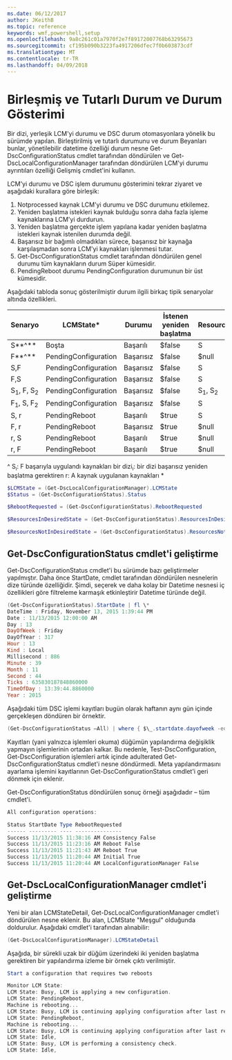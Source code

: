 ```yaml
---
ms.date: 06/12/2017
author: JKeithB
ms.topic: reference
keywords: wmf,powershell,setup
ms.openlocfilehash: 9a8c261c01a7970f2e7f89172007768b63295673
ms.sourcegitcommit: cf195b090b3223fa4917206dfec7f0b603873cdf
ms.translationtype: MT
ms.contentlocale: tr-TR
ms.lasthandoff: 04/09/2018
---
```

# <a name="unified-and-consistent-state-and-status-representation"></a>Birleşmiş ve Tutarlı Durum ve Durum Gösterimi

Bir dizi, yerleşik LCM'yi durumu ve DSC durum otomasyonlara yönelik bu sürümde yapılan. Birleştirilmiş ve tutarlı durumunu ve durum Beyanları bunlar, yönetilebilir datetime özelliği durum nesne Get-DscConfigurationStatus cmdlet tarafından döndürülen ve Get-DscLocalConfigurationManager tarafından döndürülen LCM'yi durumu ayrıntıları özelliği Gelişmiş cmdlet'ini kullanın.

LCM'yi durumu ve DSC işlem durumunu gösterimini tekrar ziyaret ve aşağıdaki kurallara göre birleşik:
1.  Notprocessed kaynak LCM'yi durumu ve DSC durumunu etkilemez.
2.  Yeniden başlatma istekleri kaynak bulduğu sonra daha fazla işleme kaynaklarına LCM'yi durdurun.
3.  Yeniden başlatma gerçekte işlem yapılana kadar yeniden başlatma istekleri kaynak istenilen durumda değil.
4.  Başarısız bir bağımlı olmadıkları sürece, başarısız bir kaynağa karşılaşmadan sonra LCM'yi kaynakları işlenmesi tutar.
5.  Get-DscConfigurationStatus cmdlet tarafından döndürülen genel durumu tüm kaynakların durum Süper kümesidir.
6.  PendingReboot durumu PendingConfiguration durumunun bir üst kümesidir.

Aşağıdaki tabloda sonuç gösterilmiştir durum ilgili birkaç tipik senaryolar altında özellikleri.

| **Senaryo**                    | **LCMState\***       | **Durumu** | **İstenen yeniden başlatma**  | **ResourcesInDesiredState**  | **ResourcesNotInDesiredState** |
|---------------------------------|----------------------|------------|---------------|------------------------------|--------------------------------|
| S**^**                          | Boşta                 | Başarılı    | $false        | S                            | $null                          |
| F**^**                          | PendingConfiguration | Başarısız    | $false        | $null                        | F                              |
| S,F                             | PendingConfiguration | Başarısız    | $false        | S                            | F                              |
| F,S                             | PendingConfiguration | Başarısız    | $false        | S                            | F                              |
| S<sub>1</sub>, F, S<sub>2</sub> | PendingConfiguration | Başarısız    | $false        | S<sub>1</sub>, S<sub>2</sub> | F                              |
| F<sub>1</sub>, S, F<sub>2</sub> | PendingConfiguration | Başarısız    | $false        | S                            | F<sub>1</sub>, F<sub>2</sub>   |
| S, r                            | PendingReboot        | Başarılı    | $true         | S                            | r                              |
| F, r                            | PendingReboot        | Başarısız    | $true         | $null                        | F, r                           |
| r, S                            | PendingReboot        | Başarılı    | $true         | $null                        | r                              |
| r, F                            | PendingReboot        | Başarılı    | $true         | $null                        | r                              |

^ S<sub>ı</sub>: F başarıyla uygulandı kaynakları bir dizi<sub>ı</sub>: bir dizi başarısız yeniden başlatma gerektiren r: A kaynak uygulanan kaynakları \*

```powershell
$LCMState = (Get-DscLocalConfigurationManager).LCMState
$Status = (Get-DscConfigurationStatus).Status

$RebootRequested = (Get-DscConfigurationStatus).RebootRequested

$ResourcesInDesiredState = (Get-DscConfigurationStatus).ResourcesInDesiredState

$ResourcesNotInDesiredState = (Get-DscConfigurationStatus).ResourcesNotInDesiredState
```
## <a name="enhancement-in-get-dscconfigurationstatus-cmdlet"></a>Get-DscConfigurationStatus cmdlet'i geliştirme

Get-DscConfigurationStatus cmdlet'i bu sürümde bazı geliştirmeler yapılmıştır. Daha önce StartDate, cmdlet tarafından döndürülen nesnelerin dize türünde özelliğidir. Şimdi, seçerek ve daha kolay bir Datetime nesnesi iç özellikleri göre filtreleme karmaşık etkinleştirir Datetime türünde değil.
```powershell
(Get-DscConfigurationStatus).StartDate | fl \*
DateTime : Friday, November 13, 2015 1:39:44 PM
Date : 11/13/2015 12:00:00 AM
Day : 13
DayOfWeek : Friday
DayOfYear : 317
Hour : 13
Kind : Local
Millisecond : 886
Minute : 39
Month : 11
Second : 44
Ticks : 635830187848860000
TimeOfDay : 13:39:44.8860000
Year : 2015
```

Aşağıdaki tüm DSC işlemi kayıtları bugün olarak haftanın aynı gün içinde gerçekleşen döndüren bir örnektir.
```powershell
(Get-DscConfigurationStatus –All) | where { $\_.startdate.dayofweek -eq (Get-Date).DayOfWeek }
```

Kayıtları (yani yalnızca işlemleri okuma) düğümün yapılandırma değişiklik yapmayın işlemlerinin ortadan kalkar. Bu nedenle, Test-DscConfiguration, Get-DscConfiguration işlemleri artık içinde adulterated Get-DscConfigurationStatus cmdlet'i nesne döndürmedi.
Meta yapılandırmasını ayarlama işlemini kayıtlarının Get-DscConfigurationStatus cmdlet'i geri dönmek için eklenir.

Get-DscConfigurationStatus döndürülen sonuç örneği aşağıdadır – tüm cmdlet'i.
```powershell
All configuration operations:

Status StartDate Type RebootRequested
------ --------- ---- ---------------
Success 11/13/2015 11:38:16 AM Consistency False
Success 11/13/2015 11:23:16 AM Reboot False
Success 11/13/2015 11:21:43 AM Reboot True
Success 11/13/2015 11:20:44 AM Initial True
Success 11/13/2015 11:20:44 AM LocalConfigurationManager False
```

## <a name="enhancement-in-get-dsclocalconfigurationmanager-cmdlet"></a>Get-DscLocalConfigurationManager cmdlet'i geliştirme
Yeni bir alan LCMStateDetail, Get-DscLocalConfigurationManager cmdlet'i döndürülen nesne eklenir. Bu alan, LCMState "Meşgul" olduğunda doldurulur. Aşağıdaki cmdlet'i tarafından alınabilir:
```powershell
(Get-DscLocalConfigurationManager).LCMStateDetail
```

Aşağıda, bir sürekli uzak bir düğüm üzerindeki iki yeniden başlatma gerektiren bir yapılandırma izleme bir örnek çıktı verilmiştir.
```powershell
Start a configuration that requires two reboots

Monitor LCM State:
LCM State: Busy, LCM is applying a new configuration.
LCM State: PendingReboot,
Machine is rebooting...
LCM State: Busy, LCM is continuing applying configuration after last reboot.
LCM State: PendingReboot,
Machine is rebooting...
LCM State: Busy, LCM is continuing applying configuration after last reboot.
LCM State: Idle,
LCM State: Busy, LCM is performing a consistency check.
LCM State: Idle,
```